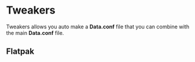 # Tweakers
Tweakers allows you auto make a **Data.conf** file that you can combine with the main **Data.conf** file.

## Flatpak
